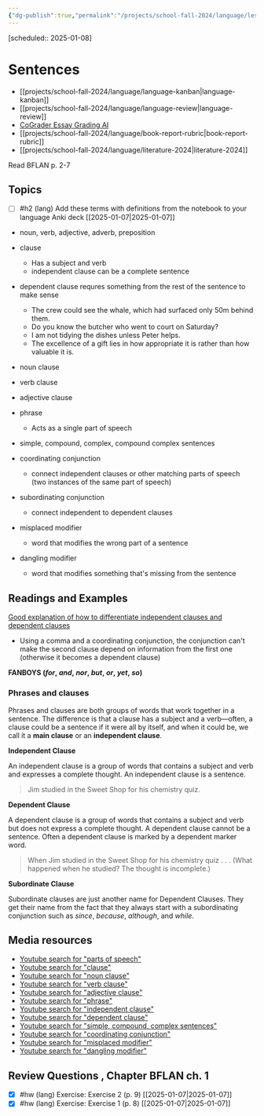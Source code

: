 ```yaml
---
{"dg-publish":true,"permalink":"/projects/school-fall-2024/language/lessons/sentences/"}
---
```


[scheduled:: 2025-01-08]
#  Sentences

- [[projects/school-fall-2024/language/language-kanban\|language-kanban]]
- [[projects/school-fall-2024/language/language-review\|language-review]]
- [CoGrader Essay Grading AI](https://v2.cograder.com/app)
- [[projects/school-fall-2024/language/book-report-rubric\|book-report-rubric]]
- [[projects/school-fall-2024/language/literature-2024\|literature-2024]]


Read BFLAN p. 2-7

## Topics

- [ ] #h2 (lang) Add these terms with definitions from the notebook to your language Anki deck [[2025-01-07\|2025-01-07]]

- noun, verb, adjective, adverb, preposition
- clause
    - Has a subject and verb
    - independent clause can be a complete sentence
- dependent clause requres something from the rest of the sentence to make sense
    - The crew could see the whale, which had surfaced only 50m behind them.
    - Do you know the butcher who went to court on Saturday?
    - I am not tidying the dishes unless Peter helps.
    - The excellence of a gift lies in how appropriate it is rather than how valuable it is.
- noun clause
- verb clause
- adjective clause
- phrase
    - Acts as a single part of speech

- simple, compound, complex, compound complex sentences
- coordinating conjunction
    - connect independent clauses or other matching parts of speech (two instances of the same part of speech)
- subordinating conjunction
    - connect independent to dependent clauses
- misplaced modifier
    - word that modifies the wrong part of a sentence
- dangling modifier
    - word that modifies something that's missing from the sentence


## Readings and Examples

[Good explanation of how to differentiate independent clauses and dependent clauses](https://www.butte.edu/departments/cas/tipsheets/grammar/indep_clause.html)
- Using a comma and a coordinating conjunction, the conjunction can't make the second clause depend on information from the first one (otherwise it becomes a dependent clause)

**FANBOYS (_for_, _and_, _nor_, _but_, _or_, _yet_, _so_)**

### Phrases and clauses

Phrases and clauses are both groups of words that work together in a sentence. The difference is that a clause has a subject and a verb—often, a clause could be a sentence if it were all by itself, and when it could be, we call it a **main clause** or an **independent clause**.

**Independent Clause**

An independent clause is a group of words that contains a subject and verb and expresses a complete thought. An independent clause is a sentence.

>Jim studied in the Sweet Shop for his chemistry quiz.

**Dependent Clause**

A dependent clause is a group of words that contains a subject and verb but does not express a complete thought. A dependent clause cannot be a sentence. Often a dependent clause is marked by a dependent marker word.

>When Jim studied in the Sweet Shop for his chemistry quiz . . . (What happened when he studied? The thought is incomplete.)

**Subordinate Clause**

Subordinate clauses are just another name for Dependent Clauses. They get their name from the fact that they always start with a subordinating conjunction such as _since_, _because_, _although_, and _while_.


## Media resources


- [Youtube search for "parts of speech"](https://www.youtube.com/results?search_query=parts%20of%20speech) 
- [Youtube search for "clause"](https://www.youtube.com/results?search_query=clause) 
- [Youtube search for "noun clause"](https://www.youtube.com/results?search_query=noun%20clause) 
- [Youtube search for "verb clause"](https://www.youtube.com/results?search_query=verb%20clause) 
- [Youtube search for "adjective clause"](https://www.youtube.com/results?search_query=adjective%20clause) 
- [Youtube search for "phrase"](https://www.youtube.com/results?search_query=phrase) 
- [Youtube search for "independent clause"](https://www.youtube.com/results?search_query=independent%20clause) 
- [Youtube search for "dependent clause"](https://www.youtube.com/results?search_query=dependent%20clause) 
- [Youtube search for "simple, compound, complex sentences"](https://www.youtube.com/results?search_query=simple,%20compound,%20complex%20sentences) 
- [Youtube search for "coordinating conjunction"](https://www.youtube.com/results?search_query=coordinating%20conjunction) 
- [Youtube search for "misplaced modifier"](https://www.youtube.com/results?search_query=misplaced%20modifier) 
- [Youtube search for "dangling modifier"](https://www.youtube.com/results?search_query=dangling%20modifier) 

## Review Questions , Chapter BFLAN ch. 1



- [x] #hw (lang) Exercise: Exercise 2 (p. 9) [[2025-01-07\|2025-01-07]]
- [x] #hw (lang) Exercise: Exercise 1 (p. 8) [[2025-01-07\|2025-01-07]]

